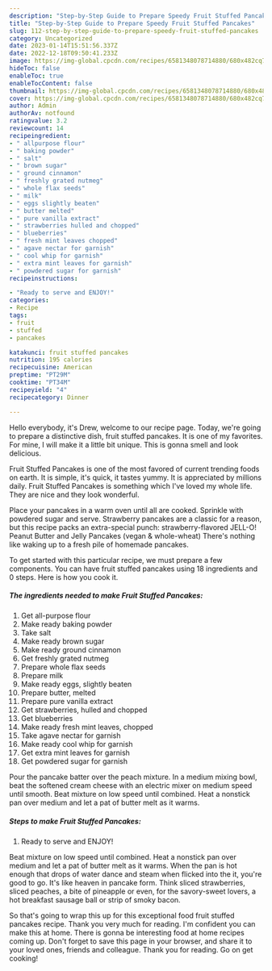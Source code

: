 ```yaml
---
description: "Step-by-Step Guide to Prepare Speedy Fruit Stuffed Pancakes"
title: "Step-by-Step Guide to Prepare Speedy Fruit Stuffed Pancakes"
slug: 112-step-by-step-guide-to-prepare-speedy-fruit-stuffed-pancakes
category: Uncategorized
date: 2023-01-14T15:51:56.337Z
date: 2022-12-18T09:50:41.233Z
image: https://img-global.cpcdn.com/recipes/6581348078714880/680x482cq70/fruit-stuffed-pancakes-recipe-main-photo.jpg
hideToc: false
enableToc: true
enableTocContent: false
thumbnail: https://img-global.cpcdn.com/recipes/6581348078714880/680x482cq70/fruit-stuffed-pancakes-recipe-main-photo.jpg
cover: https://img-global.cpcdn.com/recipes/6581348078714880/680x482cq70/fruit-stuffed-pancakes-recipe-main-photo.jpg
author: Admin
authorAv: notfound
ratingvalue: 3.2
reviewcount: 14
recipeingredient:
- " allpurpose flour"
- " baking powder"
- " salt"
- " brown sugar"
- " ground cinnamon"
- " freshly grated nutmeg"
- " whole flax seeds"
- " milk"
- " eggs slightly beaten"
- " butter melted"
- " pure vanilla extract"
- " strawberries hulled and chopped"
- " blueberries"
- " fresh mint leaves chopped"
- " agave nectar for garnish"
- " cool whip for garnish"
- " extra mint leaves for garnish"
- " powdered sugar for garnish"
recipeinstructions:

- "Ready to serve and ENJOY!"
categories:
- Recipe
tags:
- fruit
- stuffed
- pancakes

katakunci: fruit stuffed pancakes 
nutrition: 195 calories
recipecuisine: American
preptime: "PT29M"
cooktime: "PT34M"
recipeyield: "4"
recipecategory: Dinner

---
```



Hello everybody, it's Drew, welcome to our recipe page. Today, we're going to prepare a distinctive dish, fruit stuffed pancakes. It is one of my favorites. For mine, I will make it a little bit unique. This is gonna smell and look delicious.

Fruit Stuffed Pancakes is one of the most favored of current trending foods on earth. It is simple, it's quick, it tastes yummy. It is appreciated by millions daily. Fruit Stuffed Pancakes is something which I've loved my whole life. They are nice and they look wonderful.

Place your pancakes in a warm oven until all are cooked. Sprinkle with powdered sugar and serve. Strawberry pancakes are a classic for a reason, but this recipe packs an extra-special punch: strawberry-flavored JELL-O! Peanut Butter and Jelly Pancakes (vegan &amp; whole-wheat) There&#39;s nothing like waking up to a fresh pile of homemade pancakes.


To get started with this particular recipe, we must prepare a few components. You can have fruit stuffed pancakes using 18 ingredients and 0 steps. Here is how you cook it.

<!--inarticleads1-->

##### The ingredients needed to make Fruit Stuffed Pancakes:

1. Get  all-purpose flour
1. Make ready  baking powder
1. Take  salt
1. Make ready  brown sugar
1. Make ready  ground cinnamon
1. Get  freshly grated nutmeg
1. Prepare  whole flax seeds
1. Prepare  milk
1. Make ready  eggs, slightly beaten
1. Prepare  butter, melted
1. Prepare  pure vanilla extract
1. Get  strawberries, hulled and chopped
1. Get  blueberries
1. Make ready  fresh mint leaves, chopped
1. Take  agave nectar for garnish
1. Make ready  cool whip for garnish
1. Get  extra mint leaves for garnish
1. Get  powdered sugar for garnish


Pour the pancake batter over the peach mixture. In a medium mixing bowl, beat the softened cream cheese with an electric mixer on medium speed until smooth. Beat mixture on low speed until combined. Heat a nonstick pan over medium and let a pat of butter melt as it warms. 

<!--inarticleads2-->

##### Steps to make Fruit Stuffed Pancakes:


1. Ready to serve and ENJOY!

Beat mixture on low speed until combined. Heat a nonstick pan over medium and let a pat of butter melt as it warms. When the pan is hot enough that drops of water dance and steam when flicked into the it, you&#39;re good to go. It&#39;s like heaven in pancake form. Think sliced strawberries, sliced peaches, a bite of pineapple or even, for the savory-sweet lovers, a hot breakfast sausage ball or strip of smoky bacon. 

So that's going to wrap this up for this exceptional food fruit stuffed pancakes recipe. Thank you very much for reading. I'm confident you can make this at home. There is gonna be interesting food at home recipes coming up. Don't forget to save this page in your browser, and share it to your loved ones, friends and colleague. Thank you for reading. Go on get cooking!
